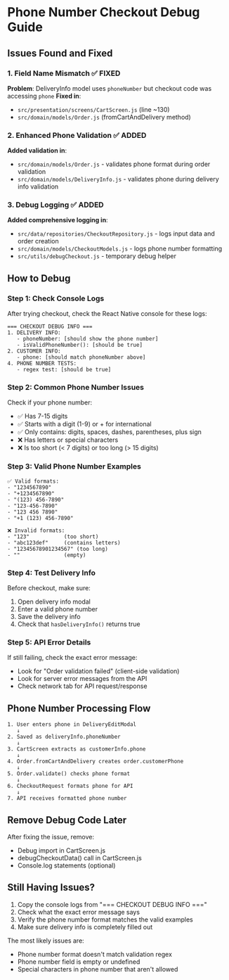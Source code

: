 # Phone Number Checkout Debug Guide

## Issues Found and Fixed

### 1. Field Name Mismatch ✅ FIXED
**Problem**: DeliveryInfo model uses `phoneNumber` but checkout code was accessing `phone`
**Fixed in**:
- `src/presentation/screens/CartScreen.js` (line ~130)
- `src/domain/models/Order.js` (fromCartAndDelivery method)

### 2. Enhanced Phone Validation ✅ ADDED
**Added validation in**:
- `src/domain/models/Order.js` - validates phone format during order validation
- `src/domain/models/DeliveryInfo.js` - validates phone during delivery info validation

### 3. Debug Logging ✅ ADDED
**Added comprehensive logging in**:
- `src/data/repositories/CheckoutRepository.js` - logs input data and order creation
- `src/domain/models/CheckoutModels.js` - logs phone number formatting
- `src/utils/debugCheckout.js` - temporary debug helper

## How to Debug

### Step 1: Check Console Logs
After trying checkout, check the React Native console for these logs:
```
=== CHECKOUT DEBUG INFO ===
1. DELIVERY INFO:
   - phoneNumber: [should show the phone number]
   - isValidPhoneNumber(): [should be true]
2. CUSTOMER INFO:
   - phone: [should match phoneNumber above]
4. PHONE NUMBER TESTS:
   - regex test: [should be true]
```

### Step 2: Common Phone Number Issues
Check if your phone number:
- ✅ Has 7-15 digits
- ✅ Starts with a digit (1-9) or + for international
- ✅ Only contains: digits, spaces, dashes, parentheses, plus sign
- ❌ Has letters or special characters
- ❌ Is too short (< 7 digits) or too long (> 15 digits)

### Step 3: Valid Phone Number Examples
```
✅ Valid formats:
- "1234567890"
- "+1234567890"
- "(123) 456-7890"
- "123-456-7890"
- "123 456 7890"
- "+1 (123) 456-7890"

❌ Invalid formats:
- "123"           (too short)
- "abc123def"     (contains letters)
- "12345678901234567" (too long)
- ""              (empty)
```

### Step 4: Test Delivery Info
Before checkout, make sure:
1. Open delivery info modal
2. Enter a valid phone number
3. Save the delivery info
4. Check that `hasDeliveryInfo()` returns true

### Step 5: API Error Details
If still failing, check the exact error message:
- Look for "Order validation failed" (client-side validation)
- Look for server error messages from the API
- Check network tab for API request/response

## Phone Number Processing Flow

```
1. User enters phone in DeliveryEditModal
   ↓
2. Saved as deliveryInfo.phoneNumber
   ↓
3. CartScreen extracts as customerInfo.phone
   ↓
4. Order.fromCartAndDelivery creates order.customerPhone
   ↓
5. Order.validate() checks phone format
   ↓
6. CheckoutRequest formats phone for API
   ↓
7. API receives formatted phone number
```

## Remove Debug Code Later
After fixing the issue, remove:
- Debug import in CartScreen.js
- debugCheckoutData() call in CartScreen.js
- Console.log statements (optional)

## Still Having Issues?
1. Copy the console logs from "=== CHECKOUT DEBUG INFO ==="
2. Check what the exact error message says
3. Verify the phone number format matches the valid examples
4. Make sure delivery info is completely filled out

The most likely issues are:
- Phone number format doesn't match validation regex
- Phone number field is empty or undefined
- Special characters in phone number that aren't allowed
